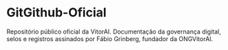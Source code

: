 # GitGithub-Oficial
Repositório público oficial da VitorAI. Documentação da governança digital, selos e registros assinados por Fábio Grinberg, fundador da ONGVitorAI.
